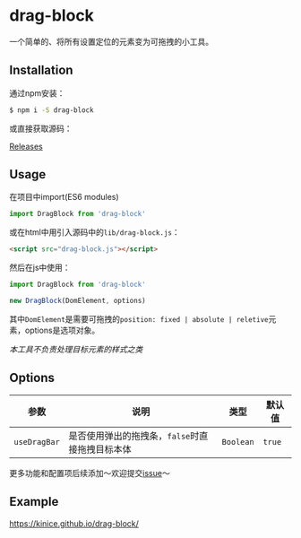 # drag-block

一个简单的、将所有设置定位的元素变为可拖拽的小工具。

## Installation

通过npm安装：
```bash
$ npm i -S drag-block
```
或直接获取源码：

[Releases](https://github.com/Kinice/drag-block/releases)

## Usage

在项目中import(ES6 modules)
```javascript
import DragBlock from 'drag-block'
```

或在html中用引入源码中的`lib/drag-block.js`：

```html
<script src="drag-block.js"></script>
```

然后在js中使用：

```javascript
import DragBlock from 'drag-block'

new DragBlock(DomElement, options)
```

其中`DomElement`是需要可拖拽的`position: fixed | absolute | reletive`元素，options是选项对象。

*本工具不负责处理目标元素的样式之类*

## Options

参数 | 说明 |  类型  |  默认值
-|-|-|-
`useDragBar` | 是否使用弹出的拖拽条，`false`时直接拖拽目标本体 | `Boolean` | `true`

更多功能和配置项后续添加～欢迎提交[issue](https://github.com/Kinice/drag-block/issues)～

## Example

https://kinice.github.io/drag-block/
